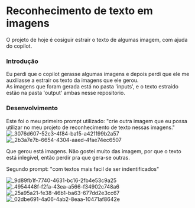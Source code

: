 # Reconhecimento de texto em imagens

O projeto de hoje é cosiguir estrair o texto de algumas imagem, com ajuda do copilot.

### Introdução 
Eu perdi que o copilot gerasse algumas imagens e depois perdi que ele me auxiliasse a estrair os texto da imagens que ele gerou.  
As imagens que foram gerada está no pasta 'inputs', e o texto estraido estão na pasta 'output' ambas nesse repositorio.

### Desenvolvimento
Este foi o meu primeiro prompt utilizado: "crie outra imagem que eu possa utilizar no meu projeto de reconhecimento de texto nessas imagens."
![_3076d607-52c3-4f84-ba15-a421199b2a57](https://github.com/user-attachments/assets/8f87f005-ce3e-44f9-905d-887d457b05b7)
![_2b3a7e7b-6654-4304-aaed-4fae74ec6507](https://github.com/user-attachments/assets/81bdd36b-4da3-44da-81c0-b7d69f2a5155)

Que gerou está imagens. Não gostei muito das imagem, por que o texto está inlegível, então perdir pra que gera-se outras.

Segundo prompt: "com textos mais facil de ser indentificados"

![_9d89fb1f-7740-4631-bc16-2fb4e53c9a25](https://github.com/user-attachments/assets/0b2f49cf-8447-41a1-b335-d5ee45595c9d)
![_4954448f-f2fa-43ea-a566-f34902c748a6](https://github.com/user-attachments/assets/ffd9f664-d74b-48f8-b471-a37375fca88e)
![_25a95a21-fe38-46b1-ba63-677dd2e3cc67](https://github.com/user-attachments/assets/ba7d2150-4b28-46d0-aca7-8790c77c1136)
![_02dbe691-4a06-4ab2-8eaa-10471af8642e](https://github.com/user-attachments/assets/350c9e6f-3232-485f-91fe-1502d49166b5)


